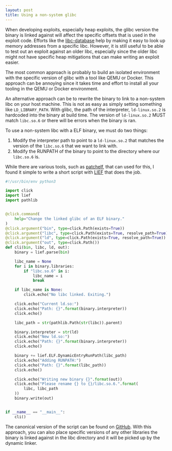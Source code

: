 ```yaml
---
layout: post
title: Using a non-system glibc
---
```


When developing exploits, especially heap exploits, the glibc version the
binary is linked against will affect the specific offsets that is used in the
exploit code. Efforts like the [libc-database][libc-database] help by making it
easy to look up memory addresses from a specific libc. However, it is still
useful to be able to test out an exploit against an older libc, especially
since the older libc might not have specific heap mitigations that can make
writing an exploit easier.

The most common approach is probably to build an isolated environment with the
specific version of glibc with a tool like QEMU or Docker. This approach can
be annoying since it takes time and effort to install all your tooling in the
QEMU or Docker environment.

An alternative approach can be to rewrite the binary to link to a non-system
libc on your host machine. This is not as easy as simply setting something
like `LD_LIBRARY_PATH`. With glibc, the path of the interpreter,
`ld-linux.so.2` is  hardcoded into the binary at build time. The version of
`ld-linux.so.2` MUST match `libc.so.6` or there will be errors when the binary
is ran.

To use a non-system libc with a ELF binary, we must do two things:

1. Modify the interpreter path to point to a `ld-linux.so.2` that matches the
   version of the `libc.so.6` that we want to link with.
2. Modify the RUNPATH of the binary to point to the directory where our
   `libc.so.6` is.

While there are various tools, such as [patchelf][patchelf], that can used
for this, I found it simple to write a short script with [LIEF][lief] that does
the job.

```python
#!/usr/bin/env python3

import click
import lief
import pathlib


@click.command(
    help="Change the linked glibc of an ELF binary."
)
@click.argument("bin", type=click.Path(exists=True))
@click.argument("libc", type=click.Path(exists=True, resolve_path=True))
@click.argument("ld", type=click.Path(exists=True, resolve_path=True))
@click.argument("out", type=click.Path())
def cli(bin, libc, ld, out):
    binary = lief.parse(bin)

    libc_name = None
    for i in binary.libraries:
        if "libc.so.6" in i:
            libc_name = i
            break

    if libc_name is None:
        click.echo("No libc linked. Exiting.")

    click.echo("Current ld.so:")
    click.echo("Path: {}".format(binary.interpreter))
    click.echo()

    libc_path = str(pathlib.Path(str(libc)).parent)

    binary.interpreter = str(ld)
    click.echo("New ld.so:")
    click.echo("Path: {}".format(binary.interpreter))
    click.echo()

    binary += lief.ELF.DynamicEntryRunPath(libc_path)
    click.echo("Adding RUNPATH:")
    click.echo("Path: {}".format(libc_path))
    click.echo()

    click.echo("Writing new binary {}".format(out))
    click.echo("Please rename {} to {}/libc.so.6.".format(
        libc, libc_path
    ))
    binary.write(out)


if __name__ == "__main__":
    cli()
```

The canonical version of the script can be found on [GitHub][github-reutils].
With this approach, you can also place specific versions of any other libraries
the binary is linked against in the libc directory and it will be picked up by
the dynamic linker.

[libc-database]: https://github.com/niklasb/libc-database
[patchelf]: https://nixos.org/patchelf.html
[lief]: https://lief.quarkslab.com
[github-reutils]: https://github.com/Ayrx/reutils/blob/master/bin/change_glibc
